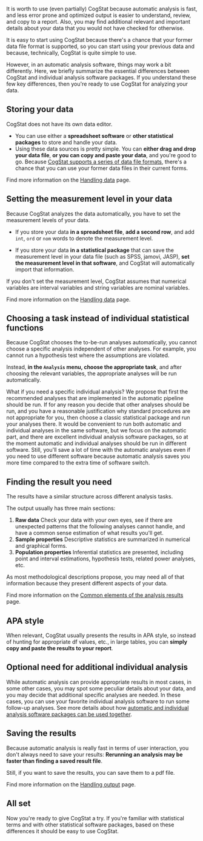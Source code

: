 It is worth to use (even partially) CogStat because automatic analysis is fast, and less error prone and optimized output is easier to understand, review, and copy to a report. Also, you may find additional relevant and important details about your data that you would not have checked for otherwise.

It is easy to start using CogStat because there's a chance that your former data file format is supported, so you can start using your previous data and because, technically, CogStat is quite simple to use.

However, in an automatic analysis software, things may work a bit differently. Here, we briefly summarize the essential differences between CogStat and individual analysis software packages. If you understand these few key differences, then you're ready to use CogStat for analyzing your data.

## Storing your data

CogStat does not have its own data editor.

* You can use either a **spreadsheet software** or **other statistical packages** to store and handle your data.
* Using these data sources is pretty simple. You can **either drag and drop your data file**, **or you can copy and paste your data**, and you're good to go. Because [CogStat supports a series of data file formats](Handling-data#available-file-formats), there's a chance that you can use your former data files in their current forms.

Find more information on the [Handling data](Handling-data) page.

## Setting the measurement level in your data

Because CogStat analyzes the data automatically, you have to set the measurement levels of your data.

* If you store your data **in a spreadsheet file**, **add a second row**, and add `int`, `ord` or `nom` words to denote the measurement level.
- If you store your data **in a statistical package** that can save the measurement level in your data file (such as SPSS, jamovi, JASP), **set the measurement level in that software**, and CogStat will automatically import that information.

If you don't set the measurement level, CogStat assumes that numerical variables are interval variables and string variables are nominal variables.

Find more information on the [Handling data](Handling-data) page.

## Choosing a task instead of individual statistical functions

Because CogStat chooses the to-be-run analyses automatically, you cannot choose a specific analysis independent of other analyses. For example, you cannot run a hypothesis test where the assumptions are violated.

Instead, **in the `Analysis` menu, choose the appropriate task**, and after choosing the relevant variables, the appropriate analyses will be run automatically.

What if you need a specific individual analysis? We propose that first the recommended analyses that are implemented in the automatic pipeline should be run. If for any reason you decide that other analyses should be run, and you have a reasonable justification why standard procedures are not appropriate for you, then choose a classic statistical package and run your analyses there. It would be convenient to run both automatic and individual analyses in the same software, but we focus on the automatic part, and there are excellent individual analysis software packages, so at the moment automatic and individual analyses should be run in different software. Still, you'll save a lot of time with the automatic analyses even if you need to use different software because automatic analysis saves you more time compared to the extra time of software switch.

## Finding the result you need

The results have a similar structure across different analysis tasks.

The output usually has three main sections:
1. **Raw data** Check your data with your own eyes, see if there are unexpected patterns that the following analyses cannot handle, and have a common sense estimation of what results you'll get.
2. **Sample properties** Descriptive statistics are summarized in numerical and graphical forms.
3. **Population properties** Inferential statistics are presented, including point and interval estimations, hypothesis tests, related power analyses, etc.

As most methodological descriptions propose, you may need all of that information because they present different aspects of your data.

Find more information on the [Common elements of the analysis results](Common-elements-of-the-analysis-results) page.

## APA style

When relevant, CogStat usually presents the results in APA style, so instead of hunting for appropriate df values, etc., in large tables, you can **simply copy and paste the results to your report**.

## Optional need for additional individual analysis

While automatic analysis can provide appropriate results in most cases, in some other cases, you may spot some peculiar details about your data, and you may decide that additional specific analyses are needed. In these cases, you can use your favorite individual analysis software to run some follow-up analyses. See more details about how [automatic and individual analysis software packages can be used together](Using-automatic-and-individual-analysis-software-packages). 

## Saving the results

Because automatic analysis is really fast in terms of user interaction, you don't always need to save your results: **Rerunning an analysis may be faster than finding a saved result file**.

Still, if you want to save the results, you can save them to a pdf file.

Find more information on the [Handling output](Handling-output) page.

## All set

Now you're ready to give CogStat a try. If you're familiar with statistical terms and with other statistical software packages, based on these differences it should be easy to use CogStat.